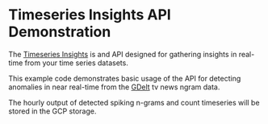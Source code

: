 # Timeseries Insights API Demonstration

The [Timeseries Insights](https://cloud.google.com/timeseries-insights) is and
API designed for gathering insights in real-time from your time series
datasets.

This example code demonstrates basic usage of the API for detecting anomalies
in near real-time from the [GDelt](https://www.gdeltproject.org/) tv news ngram
data.

The hourly output of detected spiking n-grams and count timeseries will be
stored in the GCP storage.
